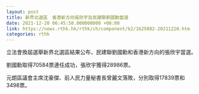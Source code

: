 ```yaml
---
layout: post
title: 新界北選區　香港新方向張欣宇及民建聯劉國勳當選
date: 2021-12-20 06:45:58.000000000 +08:00
link: https://news.rthk.hk/rthk/ch/component/k2/1625082-20211220.htm
categories: rthk
---
```


立法會換屆選舉新界北選區結果公布，民建聯劉國勳和香港新方向的張欣宇當選。

劉國勳取得70584票連任成功，張欣宇獲得28986票。

元朗區議會主席沈豪傑、前人民力量秘書長曾麗文落敗，分別取得17839票和3498票。
